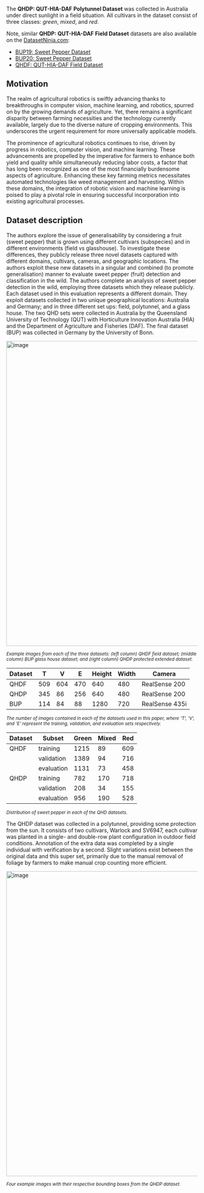 The **QHDP: QUT-HIA-DAF Polytunnel Dataset** was collected in Australia under direct sunlight in a field situation. All cultivars in the dataset consist of three classes: *green*, *mixed*, and *red*. 

Note, similar **QHDP: QUT-HIA-DAF Field Dataset** datasets are also available on the [DatasetNinja.com](https://datasetninja.com/):

- [BUP19: Sweet Pepper Dataset](https://datasetninja.com/bup19)
- [BUP20: Sweet Pepper Dataset](https://datasetninja.com/bup20)
- [QHDF: QUT-HIA-DAF Field Dataset](https://datasetninja.com/qudf)

## Motivation

The realm of agricultural robotics is swiftly advancing thanks to breakthroughs in computer vision, machine learning, and robotics, spurred on by the growing demands of agriculture. Yet, there remains a significant disparity between farming necessities and the technology currently available, largely due to the diverse nature of cropping environments. This underscores the urgent requirement for more universally applicable models.

The prominence of agricultural robotics continues to rise, driven by progress in robotics, computer vision, and machine learning. These advancements are propelled by the imperative for farmers to enhance both yield and quality while simultaneously reducing labor costs, a factor that has long been recognized as one of the most financially burdensome aspects of agriculture. Enhancing these key farming metrics necessitates automated technologies like weed management and harvesting. Within these domains, the integration of robotic vision and machine learning is poised to play a pivotal role in ensuring successful incorporation into existing agricultural processes.

## Dataset description

The authors explore the issue of generalisability by considering a fruit (sweet pepper) that is grown using different cultivars (subspecies) and in different environments (field vs glasshouse). To investigate these differences, they publicly release three novel datasets captured with different domains, cultivars, cameras, and geographic locations. The authors exploit these new datasets in a singular and combined (to promote generalisation) manner to evaluate sweet pepper (fruit) detection and classification in the wild. The authors complete an analysis of sweet pepper detection in the wild, employing three datasets which they
release publicly. Each dataset used in this evaluation represents a different domain. They exploit datasets collected in two unique geographical locations: Australia and Germany; and in three different set ups: field, polytunnel, and a glass house. The two QHD sets were collected in Australia by the Queensland University of Technology (QUT) with Horticulture Innovation Australia (HIA) and the Department of Agriculture and Fisheries (DAF). The final dataset (BUP) was collected in Germany by the University of Bonn.

<img src="https://github.com/dataset-ninja/qutf/assets/120389559/97397b48-4e02-41d1-930a-1192c639f87e" alt="image" width="800">

<span style="font-size: smaller; font-style: italic;">Example images from each of the three datasets: (left column) QHDF field dataset; (middle column) BUP glass house dataset; and (right column) QHDP protected extended dataset.</span>

| Dataset | T   | V   | E   | Height | Width | Camera       |
|---------|-----|-----|-----|--------|-------|--------------|
| QHDF    | 509 | 604 | 470 | 640    | 480   | RealSense 200|
| QHDP    | 345 |  86 | 256 | 640    | 480   | RealSense 200|
| BUP     | 114 |  84 |  88 | 1280   | 720   | RealSense 435i|

<span style="font-size: smaller; font-style: italic;">The number of images contained in each of the datasets used in this paper, where ’T’, ’V’, and ’E’ represent the training, validation, and evaluation sets respectively.</span>

| Dataset   | Subset     | Green | Mixed | Red |
|-----------|------------|-------|-------|-----|
| QHDF      | training   | 1215  | 89    | 609 |
|           | validation | 1389  | 94    | 716 |
|           | evaluation | 1131  | 73    | 458 |
| QHDP      | training   | 782   | 170   | 718 |
|           | validation | 208   | 34    | 155 |
|           | evaluation | 956   | 190   | 528 |

<span style="font-size: smaller; font-style: italic;">Distribution of sweet pepper in each of the QHD datasets.</span>

The QHDP dataset was collected in a polytunnel, providing some protection from the sun. It consists of two cultivars, Warlock and SV6947, each cultivar was planted in a single- and double-row plant configuration in outdoor field conditions. Annotation of the extra data was completed by a single individual with verification by a second. Slight variations exist between the original data and this super set, primarily due to the manual removal of foliage by farmers to make manual crop counting more efficient.

<img src="https://github.com/dataset-ninja/qhdp/assets/120389559/202a4f51-2009-4586-af44-5d94db8a195d" alt="image" width="800">

<span style="font-size: smaller; font-style: italic;">Four example images with their respective bounding boxes from the QHDP dataset.</span>



